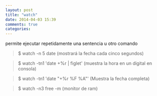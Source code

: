 ```yaml
---
layout: post
title: "watch"
date: 2014-04-03 15:39
comments: true
categories: 
---
```

permite ejecutar repetidamente una sentencia u otro comando

>$ watch -n 5 date (mostrará la fecha cada cinco segundos)

>$ watch -tn1 'date +%r | figlet' (muestra la hora en un digital en consola)

>$ watch -tn1 'date "+%r %F %A"'  (Muestra la fecha completa)

>$ watch -n3 free -m (monitor de ram)

